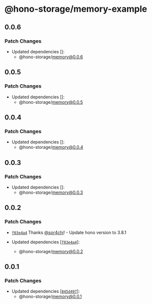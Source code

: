 # @hono-storage/memory-example

## 0.0.6

### Patch Changes

- Updated dependencies []:
  - @hono-storage/memory@0.0.6

## 0.0.5

### Patch Changes

- Updated dependencies []:
  - @hono-storage/memory@0.0.5

## 0.0.4

### Patch Changes

- Updated dependencies []:
  - @hono-storage/memory@0.0.4

## 0.0.3

### Patch Changes

- Updated dependencies []:
  - @hono-storage/memory@0.0.3

## 0.0.2

### Patch Changes

- [`f03e4a4`](https://github.com/sor4chi/hono-storage/commit/f03e4a41d705fa8883cef1dce85784825ea05eae) Thanks [@sor4chi](https://github.com/sor4chi)! - Update hono version to 3.8.1

- Updated dependencies [[`f03e4a4`](https://github.com/sor4chi/hono-storage/commit/f03e4a41d705fa8883cef1dce85784825ea05eae)]:
  - @hono-storage/memory@0.0.2

## 0.0.1

### Patch Changes

- Updated dependencies [[`845d497`](https://github.com/sor4chi/hono-storage/commit/845d497f8f0c604dd81839150cdc7c8de5104c66)]:
  - @hono-storage/memory@0.0.1
